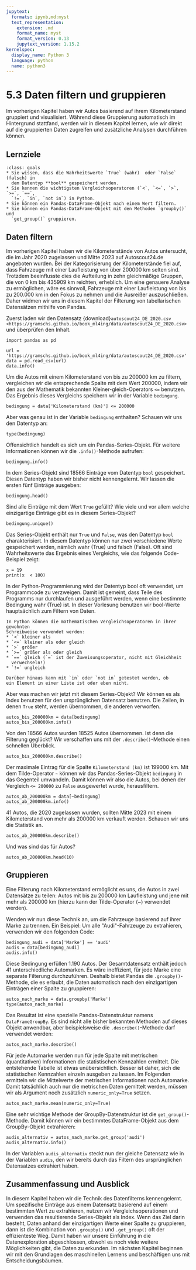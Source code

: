```yaml
---
jupytext:
  formats: ipynb,md:myst
  text_representation:
    extension: .md
    format_name: myst
    format_version: 0.13
    jupytext_version: 1.15.2
kernelspec:
  display_name: Python 3
  language: python
  name: python3
---
```


# 5.3 Daten filtern und gruppieren

Im vorherigen Kapitel haben wir Autos basierend auf ihrem Kilometerstand
gruppiert und visualisiert. Während diese Gruppierung automatisch im Hintergrund
stattfand, werden wir in diesem Kapitel lernen, wie wir direkt auf die
gruppierten Daten zugreifen und zusätzliche Analysen durchführen können.

## Lernziele

```{admonition} Lernziele
:class: goals
* Sie wissen, dass die Wahrheitswerte `True` (wahr)  oder `False` (falsch) in
  dem Datentyp **bool** gespeichert werden.
* Sie kennen die wichtigsten Vergleichsoperatoren (`<`, `<=`, `>`, `>=`, `==`,
  `!=`, `in`, `not in`) in Python.
* Sie können ein Pandas-DataFrame-Objekt nach einem Wert filtern.
* Sie können ein Pandas-DataFrame-Objekt mit den Methoden `groupby()` und
  `get_group()` gruppieren.
```

## Daten filtern

Im vorherigen Kapitel haben wir die Kilometerstände von Autos untersucht, die im
Jahr 2020 zugelassen und Mitte 2023 auf Autoscout24.de angeboten wurden. Bei der
Kategorisierung der Kilometerstände fiel auf, dass Fahrzeuge mit einer
Laufleistung von über 200000 km selten sind. Trotzdem beeinflusste dies die
Aufteilung in zehn gleichmäßige Gruppen, die von 0 km bis 435909 km reichten,
erheblich. Um eine genauere Analyse zu ermöglichen, wäre es sinnvoll, Fahrzeuge
mit einer Laufleistung von bis zu 200.000 km in den Fokus zu nehmen und die
Ausreißer auszuschließen. Daher widmen wir uns in diesem Kapitel der Filterung
von tabellarischen Datensätzen mithilfe von Pandas.

Zuerst laden wir den Datensatz {download}`autoscout24_DE_2020.csv
<https://gramschs.github.io/book_ml4ing/data/autoscout24_DE_2020.csv>` und
überprüfen den Inhalt.

```{code-cell}
import pandas as pd

url = 'https://gramschs.github.io/book_ml4ing/data/autoscout24_DE_2020.csv'
data = pd.read_csv(url)
data.info()
```

Um die Autos mit einem Kilometerstand von bis zu 200000 km zu filtern,
vergleichen wir die entsprechende Spalte mit dem Wert 200000, indem wir den aus
der Mathematik bekannten Kleiner-gleich-Operators `<=` benutzen. Das Ergebnis
dieses Vergleichs speichern wir in der Variable `bedingung`.

```{code-cell}
bedingung = data['Kilometerstand (km)'] <= 200000
```

Aber was genau ist in der Variable `bedingung` enthalten? Schauen wir uns den
Datentyp an:

```{code-cell}
type(bedingung)
```

Offensichtlich handelt es sich um ein Pandas-Series-Objekt. Für weitere
Informationen können wir die `.info()`-Methode aufrufen:

```{code-cell}
bedingung.info()
```

In dem Series-Objekt sind 18566 Einträge vom Datentyp `bool` gespeichert. Diesen
Datentyp haben wir bisher nicht kennengelernt. Wir lassen die ersten fünf
Einträge ausgeben:

```{code-cell}
bedingung.head()
```

Sind alle Einträge mit dem Wert `True` gefüllt? Wie viele und vor allem welche
einzigartige Einträge gibt es in diesem Series-Objekt?

```{code-cell}
bedingung.unique()
```

Das Series-Objekt enthält nur `True` und `False`, was den Datentyp `bool`
charakterisiert. In diesem Datentyp können nur zwei verschiedene Werte
gespeichert werden, nämlich wahr (True) und falsch (False). Oft sind
Wahrheitswerte das Ergebnis eines Vergleichs, wie das folgende Code-Beispiel
zeigt:

```{code-cell}
x = 19
print(x  < 100)
```

In der Python-Programmierung wird der Datentyp bool oft verwendet, um
Programmcode zu verzweigen. Damit ist gemeint, dass Teile des Programms nur
durchlaufen und ausgeführt werden, wenn eine bestimmte Bedingung wahr (True)
ist. In dieser Vorlesung benutzen wir bool-Werte hauptsächlich zum Filtern von
Daten.

```{admonition} Welche Vergleichsoperatoren kennt Python
In Python können die mathematischen Vergleichsoperatoren in ihrer gewohnten
Schreibweise verwendet werden:
* `<` kleiner als
* `<=` kleiner als oder gleich 
* `>` größer
* `>=` größer als oder gleich
* `==` gleich (`=` ist der Zuweisungsoperator, nicht mit Gleichheit
  verwechseln!)
* `!=` ungleich 

Darüber hinaus kann mit `in` oder `not in` getestet werden, ob
ein Element in einer Liste ist oder eben nicht.
```

Aber was machen wir jetzt mit diesem Series-Objekt? Wir können es als Index
benutzen für den ursprünglichen Datensatz benutzen. Die Zeilen, in denen `True`
steht, werden übernommen, die anderen verworfen.

```{code-cell}
autos_bis_200000km = data[bedingung]
autos_bis_200000km.info()
```

Von den 18566 Autos wurden 18525 Autos übernommen. Ist denn die Filterung
geglückt? Wir verschaffen uns mit der `.describe()`-Methode einen schnellen
Überblick.

```{code-cell}
autos_bis_200000km.describe()
```

Der maximale Eintrag für die Spalte `Kilometerstand (km)` ist 199000 km. Mit dem
Tilde-Operator `~` können wir das Pandas-Series-Objekt `bedingung` in das
Gegenteil umwandeln. Damit können wir also die Autos, bei denen der Vergleich
`<= 200000` zu `False` ausgewertet wurde, herausfiltern.

```{code-cell}
autos_ab_200000km = data[~bedingung]
autos_ab_200000km.info()
```

41 Autos, die 2020 zugelassen wurden, sollten Mitte 2023 mit einem
Kilometerstand von mehr als 200000 km verkauft werden. Schauen wir uns die
Statistik an.

```{code-cell}
autos_ab_200000km.describe()
```

Und was sind das für Autos?

```{code-cell}
autos_ab_200000km.head(10)
```

## Gruppieren

Eine Filterung nach Kilometerstand ermöglicht es uns, die Autos in zwei
Datensätze zu teilen: Autos mit bis zu 200000 km Laufleistung und jene mit mehr
als 200000 km (hierzu kann der Tilde-Operator (~) verwendet werden).

Wenden wir nun diese Technik an, um die Fahrzeuge basierend auf ihrer Marke zu
trennen. Ein Beispiel: Um alle "Audi"-Fahrzeuge zu extrahieren, verwenden wir
den folgenden Code:

```{code-cell}
bedingung_audi = data['Marke'] == 'audi'
audis = data[bedingung_audi]
audis.info()
```

Diese Bedingung erfüllen 1.190 Autos. Der Gesamtdatensatz enthält jedoch 41
unterschiedliche Automarken. Es wäre ineffizient, für jede Marke eine separate
Filterung durchzuführen. Deshalb bietet Pandas die `.groupby()`-Methode, die es
erlaubt, die Daten automatisch nach den einzigartigen Einträgen einer Spalte zu
gruppieren:

```{code-cell}
autos_nach_marke = data.groupby('Marke')
type(autos_nach_marke)
```

Das Resultat ist eine spezielle Pandas-Datenstruktur namens `DataFrameGroupBy`.
Es sind nicht alle bisher bekannten Methoden auf dieses Objekt anwendbar, aber
beispielsweise die `.describe()`-Methode darf verwendet werden:

```{code-cell}
autos_nach_marke.describe()
```

Für jede Automarke werden nun für jede Spalte mit metrischen (quantitativen)
Informationen die statistischen Kennzahlen ermittelt. Die entstehende Tabelle
ist etwas unübersichtlich. Besser ist daher, sich die statistischen Kennzahlen
einzeln ausgeben zu lassen. Im Folgenden ermitteln wir die Mittelwerte der
metrischen Informationen nach Automarke. Damit tatsächlich auch nur die
metrischen Daten gemittelt werden, müssen wir als Argument noch zusätzlich
`numeric_only=True` setzen.

```{code-cell}
autos_nach_marke.mean(numeric_only=True)
```

Eine sehr wichtige Methode der GroupBy-Datenstruktur ist die
`get_group()`-Methode. Damit können wir ein bestimmtes DataFrame-Objekt aus dem
GroupBy-Objekt extrahieren:

```{code-cell}
audis_alternativ = autos_nach_marke.get_group('audi')
audis_alternativ.info()
```

In der Variablen `audis_alternativ` steckt nun der gleiche Datensatz wie in der
Variablen `audis`, den wir bereits durch das Filtern des ursprünglichen
Datensatzes extrahiert haben.

## Zusammenfassung und Ausblick

In diesem Kapitel haben wir die Technik des Datenfilterns kennengelernt. Um
spezifische Einträge aus einem Datensatz basierend auf einem bestimmten Wert zu
extrahieren, nutzen wir Vergleichsoperationen und verwenden das resultierende
Series-Objekt als Index. Wenn das Ziel darin besteht, Daten anhand der
einzigartigen Werte einer Spalte zu gruppieren, dann ist die Kombination von
`.groupby()` und `.get_group()` oft der effizienteste Weg. Damit haben wir
unsere Einführung in die Datenexploration abgeschlossen, obwohl es noch viele
weitere Möglichkeiten gibt, die Daten zu erkunden. Im nächsten Kapitel beginnen
wir mit den Grundlagen des maschinellen Lernens und beschäftigen uns mit
Entscheidungsbäumen.

